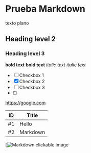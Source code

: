# Prueba Markdown
texto plano
## Heading level 2
### Heading level 3
**bold text**
__bold text__
*italic text*
_italic text_

- [ ] Checkbox 1
- [x] Checkbox 2
- [ ] Checkbox 3
- [ ] 
<https://google.com>

| ID | Title |
|---|------|
|#1 | Hello |
|#2 | Markdown |

[![Markdown clickable image](https://www.gamedesigning.org/wp-content/uploads/2015/09/A45.jpg)
